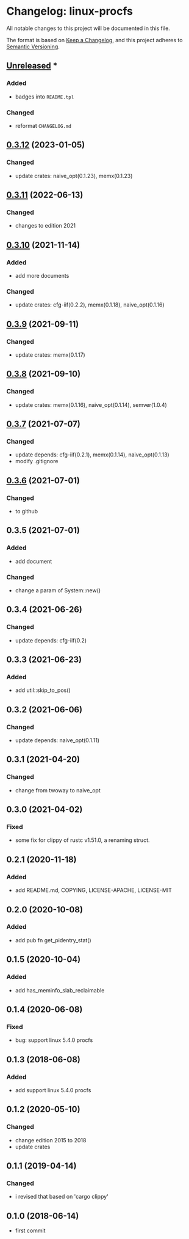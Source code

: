 # Changelog: linux-procfs

All notable changes to this project will be documented in this file.

The format is based on [Keep a Changelog](https://keepachangelog.com/en/1.0.0/),
and this project adheres to [Semantic Versioning](https://semver.org/spec/v2.0.0.html).

## [Unreleased] *
### Added
* badges into `README.tpl`

### Changed
* reformat `CHANGELOG.md`


## [0.3.12] (2023-01-05)
### Changed
* update crates: naive_opt(0.1.23), memx(0.1.23)

## [0.3.11] (2022-06-13)
### Changed
* changes to edition 2021

## [0.3.10] (2021-11-14)
### Added
* add more documents

### Changed
* update crates: cfg-iif(0.2.2), memx(0.1.18), naive_opt(0.1.16)

## [0.3.9] (2021-09-11)
### Changed
* update crates: memx(0.1.17)

## [0.3.8] (2021-09-10)
### Changed
* update crates: memx(0.1.16), naive_opt(0.1.14), semver(1.0.4)

## [0.3.7] (2021-07-07)
### Changed
* update depends: cfg-iif(0.2.1), memx(0.1.14), naive_opt(0.1.13)
* modify .gitignore

## [0.3.6] (2021-07-01)
### Changed
* to github

## 0.3.5 (2021-07-01)
### Added
* add document

### Changed
* change a param of System::new()

## 0.3.4 (2021-06-26)
### Changed
* update depends: cfg-iif(0.2)

## 0.3.3 (2021-06-23)
### Added
* add util::skip_to_pos()

## 0.3.2 (2021-06-06)
### Changed
* update depends: naive_opt(0.1.11)

## 0.3.1 (2021-04-20)
### Changed
* change from twoway to naive_opt

## 0.3.0 (2021-04-02)
### Fixed
* some fix for clippy of rustc v1.51.0, a renaming struct.

## 0.2.1 (2020-11-18)
### Added
* add README.md, COPYING, LICENSE-APACHE, LICENSE-MIT

## 0.2.0 (2020-10-08)
### Added
* add pub fn get_pidentry_stat()

## 0.1.5 (2020-10-04)
### Added
* add has_meminfo_slab_reclaimable

## 0.1.4 (2020-06-08)
### Fixed
* bug: support linux 5.4.0 procfs

## 0.1.3 (2018-06-08)
### Added
* add support linux 5.4.0 procfs

## 0.1.2 (2020-05-10)
### Changed
* change edition 2015 to 2018
* update crates

## 0.1.1 (2019-04-14)
### Changed
* i revised that based on 'cargo clippy'

## 0.1.0 (2018-06-14)
* first commit

[Unreleased]: https://github.com/aki-akaguma/linux-procfs/compare/v0.3.12..HEAD
[0.3.12]: https://github.com/aki-akaguma/linux-procfs/compare/v0.3.11..v0.3.12
[0.3.11]: https://github.com/aki-akaguma/linux-procfs/compare/v0.3.10..v0.3.11
[0.3.10]: https://github.com/aki-akaguma/linux-procfs/compare/v0.3.9..v0.3.10
[0.3.9]: https://github.com/aki-akaguma/linux-procfs/compare/v0.3.8..v0.3.9
[0.3.8]: https://github.com/aki-akaguma/linux-procfs/compare/v0.3.7..v0.3.8
[0.3.7]: https://github.com/aki-akaguma/linux-procfs/compare/v0.3.6..v0.3.7
[0.3.6]: https://github.com/aki-akaguma/linux-procfs/releases/tag/v0.3.6
